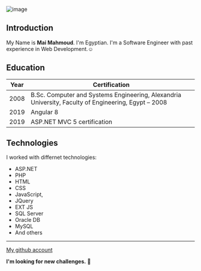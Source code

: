 ![image](https://user-images.githubusercontent.com/58188273/71814003-79c0a380-307b-11ea-9986-42fee9964501.png)

## Introduction ##

My Name is **Mai Mahmoud**. I'm Egyptian. 
I'm a Software Engineer with past experience in Web Development.:relaxed: 


## Education ##

 Year| Certification
 --- | ---
 2008| B.Sc. Computer and Systems Engineering, Alexandria University, Faculty of Engineering, Egypt – 2008
 2019| Angular 8  
 2019| ASP.NET MVC 5 certification 


## Technologies ##

I worked with differnet technologies: 
* ASP.NET
* PHP
* HTML
* CSS 
* JavaScript, 
* JQuery
* EXT JS
* SQL Server
* Oracle DB
* MySQL
* And others

___________________________________________________________________

[My github account]( https://github.com/mai-mr-mahmoud)

**I'm looking for new challenges.** :carousel_horse:
